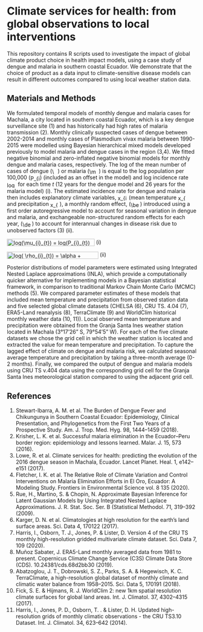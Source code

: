 # Climate services for health: from global observations to local interventions

This repository contains R scripts used to investigate the impact of global climate product choice in health impact models, using a case study of dengue and malaria in southern coastal Ecuador. We demonstrate that the choice of product as a data input to climate-sensitive disease models can result in different outcomes compared to using local weather station data.

## Materials and Methods
We formulated temporal models of monthly dengue and malaria cases for Machala, a city located in southern coastal Ecuador, which is a key dengue surveillance site (1) and has historically had high rates of malaria transmission (2). Monthly clinically suspected cases of dengue between 2002-2014 and monthly cases of Plasmodium vivax malaria between 1990-2015 were modelled using Bayesian hierarchical mixed models developed previously to model malaria and dengue cases in the region (3,4). We fitted negative binomial and zero-inflated negative binomial models for monthly dengue and malaria cases, respectively. The log of the mean number of cases of dengue (<img src="http://www.sciweavers.org/tex2img.php?eq=%20%5Cmu_%7Bd%7D_%7Bt%7D&bc=White&fc=Black&im=jpg&fs=12&ff=arev&edit=0" align="center" border="0" alt=" \mu_{d}_{t}" width="15" height="15" />) or malaria (<img src="http://www.sciweavers.org/tex2img.php?eq=%20%5Cmu_%7Bm%7D_%7Bt%7D&bc=White&fc=Black&im=jpg&fs=12&ff=arev&edit=0" align="center" border="0" alt=" \mu_{m}_{t}" width="25" height="15" />) is equal to the log population per 100,000 (<img src="http://www.sciweavers.org/tex2img.php?eq=%20P_%7Bi%7D_%7Bt%7D&bc=White&fc=Black&im=jpg&fs=12&ff=arev&edit=0" align="center" border="0" alt=" P_{i}_{t}" width="25" height="15" />) (included as an offset in the model) and log incidence rate <img src="http://www.sciweavers.org/tex2img.php?eq=%20log%28%5Crho_%7Bi%7D_%7Bt%7D%29&bc=White&fc=Black&im=jpg&fs=12&ff=arev&edit=0" align="center" border="0" alt=" log(\rho_{i}_{t})" width="25" height="15" /> for each time *t* (12 years for the dengue model and 26 years for the malaria model) (i). The estimated incidence rate for dengue and malaria then includes explanatory climate variables, <img src="http://www.sciweavers.org/tex2img.php?eq=x_%7Bi%7D_%7Bt%7D&bc=White&fc=Black&im=jpg&fs=12&ff=arev&edit=0" align="center" border="0" alt="x_{i}_{t}" width="25" height="15" /> (mean temperature <img src="http://www.sciweavers.org/tex2img.php?eq=x_%7B1%7D_%7Bt%7D&bc=White&fc=Black&im=jpg&fs=12&ff=arev&edit=0" align="center" border="0" alt="x_{1}_{t}" width="25" height="15" /> and precipitation <img src="http://www.sciweavers.org/tex2img.php?eq=x_%7B2%7D_%7Bt%7D&bc=White&fc=Black&im=jpg&fs=12&ff=arev&edit=0" align="center" border="0" alt="x_{2}_{t}" width="25" height="15" />), a monthly random effect, (<img src="http://www.sciweavers.org/tex2img.php?eq=%5Cbeta_%7Bt%7D&bc=White&fc=Black&im=jpg&fs=12&ff=arev&edit=0" align="center" border="0" alt="\beta_{t}" width="25" height="15" />) introduced using a first order autoregressive model to account for seasonal variation in dengue and malaria, and exchangeable non-structured random effects for each year, (<img src="http://www.sciweavers.org/tex2img.php?eq=%5Cdelta_%7Bt%7D&bc=White&fc=Black&im=jpg&fs=12&ff=arev&edit=0" align="center" border="0" alt="\delta_{t}" width="25" height="15" />) to account for interannual changes in disease risk due to unobserved factors (3) (ii).

<img src="http://www.sciweavers.org/tex2img.php?eq=log%28%5Cmu_%7Bi%7D_%7Bt%7D%29%20%3D%20%20log%28P_%7Bi%7D_%7Bt%7D%29%20%2B%20log%28%20%5Crho_%7Bi%7D_%7Bt%7D%29&bc=White&fc=Black&im=jpg&fs=12&ff=arev&edit=0" align="center" border="0" alt="log(\mu_{i}_{t}) =  log(P_{i}_{t}) + log( \rho_{i}_{t})" width="232" height="19" /> (i)

<img src="http://www.sciweavers.org/tex2img.php?eq=log%28%20%5Crho_%7Bi%7D_%7Bt%7D%29%20%3D%20%20%5Calpha%20%2B%20%20%20%5Cbeta_%7Bt%7D%20%2B%20%20%5CSigma%20%20%5Cgamma_%7Bi%7D%20x_%7Bi%7D_%7Bt%7D%20%2B%20%5Cdelta_%7Bt%7D%20&bc=White&fc=Black&im=jpg&fs=12&ff=arev&edit=0" align="center" border="0" alt="log( \rho_{i}_{t}) =  \alpha +   \beta_{t} +  \Sigma  \gamma_{i} x_{i}_{t} + \delta_{t} " width="242" height="19" /> (ii)

Posterior distributions of model parameters were estimated using Integrated Nested Laplace approximations (INLA), which provide a computationally quicker alternative for implementing models in a Bayesian statistical framework, in comparison to traditional Markov Chain Monte Carlo (MCMC) methods (5). We compared parameter estimates of these models that included mean temperature and precipitation from observed station data and five selected global climate datasets (CHELSA (6), CRU TS. 4.04 (7), ERA5-Land reanalysis (8), TerraClimate (9) and WorldClim historical monthly weather data (10, 11)). Local observed mean temperature and precipitation were obtained from the Granja Santa Ines weather station located in Machala (3°17’26” S, 79°54’5” W). For each of the five climate datasets we chose the grid cell in which the weather station is located and extracted the value for mean temperature and precipitation. To capture the lagged effect of climate on dengue and malaria risk, we calculated seasonal average temperature and precipitation by taking a three-month average (0-2 months). Finally, we compared the output of dengue and malaria models using CRU TS v.404 data using the corresponding grid cell for the Granja Santa Ines meteorological station compared to using the adjacent grid cell.

## References
1.	Stewart-Ibarra, A. M. et al. The Burden of Dengue Fever and Chikungunya in Southern Coastal Ecuador:  Epidemiology, Clinical Presentation, and Phylogenetics from the First Two Years of a Prospective Study. Am. J. Trop. Med. Hyg. 98, 1444–1459 (2018).
2.	Krisher, L. K. et al. Successful malaria elimination in the Ecuador–Peru border region: epidemiology and lessons learned. Malar. J. 15, 573 (2016).
3.	Lowe, R. et al. Climate services for health: predicting the evolution of the 2016 dengue season in Machala, Ecuador. Lancet Planet. Heal. 1, e142–e151 (2017).
4.	Fletcher, I. K. et al. The Relative Role of Climate Variation and Control Interventions on Malaria Elimination Efforts in El Oro, Ecuador: A Modeling Study. Frontiers in Environmental Science vol. 8 135 (2020).
5.	Rue, H., Martino, S. & Chopin, N. Approximate Bayesian Inference for Latent Gaussian Models by Using Integrated Nested Laplace Approximations. J. R. Stat. Soc. Ser. B (Statistical Methodol. 71, 319–392 (2009).
6.	Karger, D. N. et al. Climatologies at high resolution for the earth’s land surface areas. Sci. Data 4, 170122 (2017).
7.	Harris, I., Osborn, T. J., Jones, P. & Lister, D. Version 4 of the CRU TS monthly high-resolution gridded multivariate climate dataset. Sci. Data 7, 109 (2020).
8.	Muñoz Sabater, J. ERA5-Land monthly averaged data from 1981 to present. Copernicus Climate Change Service (C3S) Climate Data Store (CDS). 10.24381/cds.68d2bb30 (2019).
9.	Abatzoglou, J. T., Dobrowski, S. Z., Parks, S. A. & Hegewisch, K. C. TerraClimate, a high-resolution global dataset of monthly climate and climatic water balance from 1958–2015. Sci. Data 5, 170191 (2018).
10.	Fick, S. E. & Hijmans, R. J. WorldClim 2: new 1km spatial resolution climate surfaces for global land areas. Int. J. Climatol. 37, 4302–4315 (2017).
11.	Harris, I., Jones, P. D., Osborn, T. . & Lister, D. H. Updated high-resolution grids of monthly climatic observations - the CRU TS3.10 Dataset. Int. J. Climatol. 34, 623–642 (2014).
